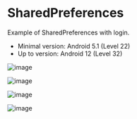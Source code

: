 # SharedPreferences
Example of SharedPreferences with login.
* Minimal version: Android 5.1 (Level 22)
* Up to version: Android 12 (Level 32)	

![image](https://user-images.githubusercontent.com/76266019/214142901-5a052e79-f413-40b0-bf70-f355234f279a.png)

![image](https://user-images.githubusercontent.com/76266019/214143292-90ac3caa-5f0d-48f2-94b9-3faea172d768.png)

![image](https://user-images.githubusercontent.com/76266019/214143393-91a14c69-4a1c-4e11-992f-245b6e3b490c.png)

![image](https://user-images.githubusercontent.com/76266019/214143470-98f9205a-8eef-4fb8-bcd0-954244bf6773.png)
